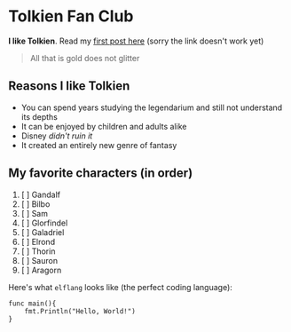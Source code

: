 # Tolkien Fan Club

**I like Tolkien**. Read my [first post here](/majesty) (sorry the link doesn't work yet)

> All that is gold does not glitter

## Reasons I like Tolkien

* You can spend years studying the legendarium and still not understand its depths
* It can be enjoyed by children and adults alike
* Disney *didn't ruin it*
* It created an entirely new genre of fantasy

## My favorite characters (in order)

1. [ ] Gandalf
2. [ ] Bilbo
3. [ ] Sam
4. [ ] Glorfindel
5. [ ] Galadriel
6. [ ] Elrond
7. [ ] Thorin
8. [ ] Sauron
9. [ ] Aragorn

Here's what `elflang` looks like (the perfect coding language):

```
func main(){
    fmt.Println("Hello, World!")
}
```
